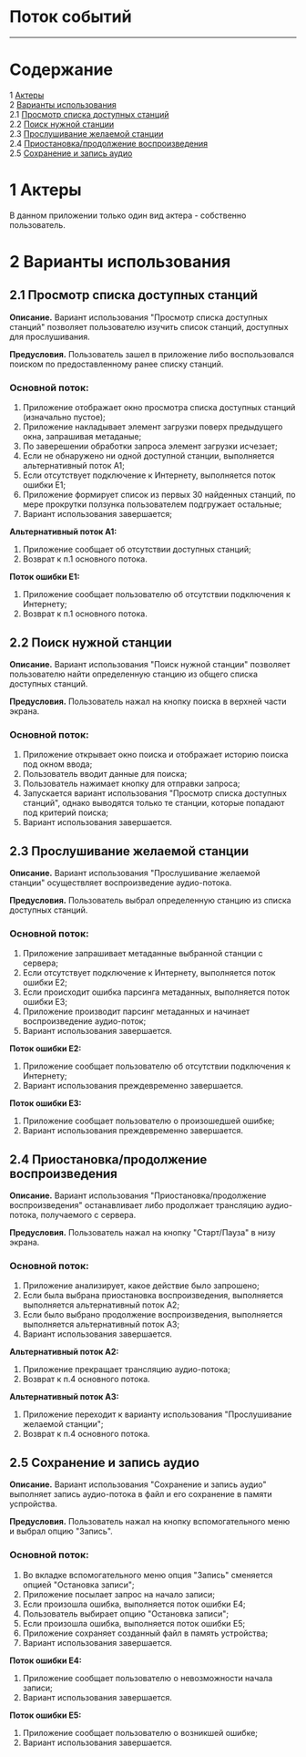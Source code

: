 # Поток событий
---

# Содержание
1 [Актеры](#actors)  
2 [Варианты использования](#use_cases)  
2.1 [Просмотр списка доступных станций](#available_stations_list_view)  
2.2 [Поиск нужной станции](#search)  
2.3 [Прослушивание желаемой станции](#listening_to_station)  
2.4 [Приостановка/продолжение воспроизведения](#start_pause)  
2.5 [Сохранение и запись аудио](#save_and_download)  

<a name="actors"/>

# 1 Актеры

В данном приложении только один вид актера - собственно пользователь.  

<a name="use_cases"/>

# 2 Варианты использования

<a name="available_stations_list_view"/>

## 2.1 Просмотр списка доступных станций

**Описание.** Вариант использования "Просмотр списка доступных станций" позволяет пользователю изучить список станций, доступных для прослушивания.  

**Предусловия.** Пользователь зашел в приложение либо воспользовался поиском по предоставленному ранее списку станций.  

### Основной поток:
1. Приложение отображает окно просмотра списка доступных станций (изначально пустое);
2. Приложение накладывает элемент загрузки поверх предыдущего окна, запрашивая метаданые;
3. По заверешении обработки запроса элемент загрузки исчезает;
4. Если не обнаружено ни одной доступной станции, выполняется альтернативный поток А1;
5. Если отсутствует подключение к Интернету, выполняется поток ошибки Е1;
6. Приложение формирует список из первых 30 найденных станций, по мере прокрутки ползунка пользователем подгружает остальные;
7. Вариант использования завершается;  

**Альтернативный поток А1:**
1. Приложение сообщает об отсутствии доступных станций;
2. Возврат к п.1 основного потока.

**Поток ошибки Е1:**
1. Приложение сообщает пользователю об отсутствии подключения к Интернету;
2. Возврат к п.1 основного потока.

<a name="search"/>

## 2.2 Поиск нужной станции

**Описание.** Вариант использования "Поиск нужной станции" позволяет пользователю найти определенную станцию из общего списка доступных станций.  

**Предусловия.** Пользователь нажал на кнопку поиска в верхней части экрана.  

### Основной поток:
1. Приложение открывает окно поиска и отображает историю поиска под окном ввода;
2. Пользователь вводит данные для поиска;
3. Пользователь нажимает кнопку для отправки запроса;
4. Запускается вариант использования "Просмотр списка доступных станций", однако выводятся только те станции, которые попадают под критерий поиска;   
5. Вариант использования завершается.

<a name="listening_to_station"/>

## 2.3 Прослушивание желаемой станции

**Описание.** Вариант использования "Прослушивание желаемой станции" осуществляет воспроизведение аудио-потока.  

**Предусловия.** Пользователь выбрал определенную станцию из списка доступных станций.  

### Основной поток:
1. Приложение запрашивает метаданные выбранной станции с сервера;  
2. Если отсутствует подключение к Интернету, выполняется поток ошибки Е2;  
3. Если происходит ошибка парсинга метаданных, выполняется поток ошибки Е3; 
4. Приложение производит парсинг метаданных и начинает воспроизведение аудио-поток;
5. Вариант использования завершается.

**Поток ошибки Е2:**
1. Приложение сообщает пользователю об отсутствии подключения к Интернету;  
2. Вариант использования преждевременно завершается.

**Поток ошибки Е3:**
1. Приложение сообщает пользователю о произошедшей ошибке;  
2. Вариант использования преждевременно завершается.

<a name="start_pause"/>

## 2.4 Приостановка/продолжение воспроизведения

**Описание.** Вариант использования "Приостановка/продолжение воспроизведения" останавливает либо продолжает трансляцию аудио-потока, получаемого с сервера.  

**Предусловия.** Пользователь нажал на кнопку "Старт/Пауза" в низу экрана.

### Основной поток:
1. Приложение анализирует, какое действие было запрошено;
2. Если была выбрана приостановка воспроизведения, выполняется выполняется альтернативный поток А2;
3. Если было выбрано продолжение воспроизведения, выполняется выполняется альтернативный поток А3;
4. Вариант использования завершается.

**Альтернативный поток А2:**
1. Приложение прекращает трансляцию аудио-потока; 
2. Возврат к п.4 основного потока.  

**Альтернативный поток А3:**
1. Приложение переходит к варианту использования "Прослушивание желаемой станции";  
2. Возврат к п.4 основного потока.  

<a name="save_and_download"/>

## 2.5 Сохранение и запись аудио

**Описание.** Вариант использования "Сохранение и запись аудио" выполняет запись аудио-потока в файл и его сохранение в памяти успройства.  

**Предусловия.** Пользователь нажал на кнопку вспомогательного меню и выбрал опцию "Запись".  

### Основной поток:
1. Во вкладке вспомогательного меню опция "Запись" сменяется опцией "Остановка записи";
2. Приложение посылает запрос на начало записи;  
3. Если произошла ошибка, выполняется поток ошибки Е4; 
4. Пользователь выбирает опцию "Остановка записи";
5. Если произошла ошибка, выполняется поток ошибки Е5; 
6. Приложение сохраняет созданный файл в память устройства;  
7. Вариант использования завершается.

**Поток ошибки Е4:**
1. Приложение сообщает пользователю о невозможности начала записи;
2. Вариант использования завершается.

**Поток ошибки Е5:**
1. Приложение сообщает пользователю о возникшей ошибке;
2. Вариант использования завершается.
